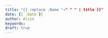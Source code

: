 ```yaml
---
title: "{{ replace .Name "-" " " | title }}"
date: {{ .Date }}
author: Alvin
keywords:
draft: true
---
```


